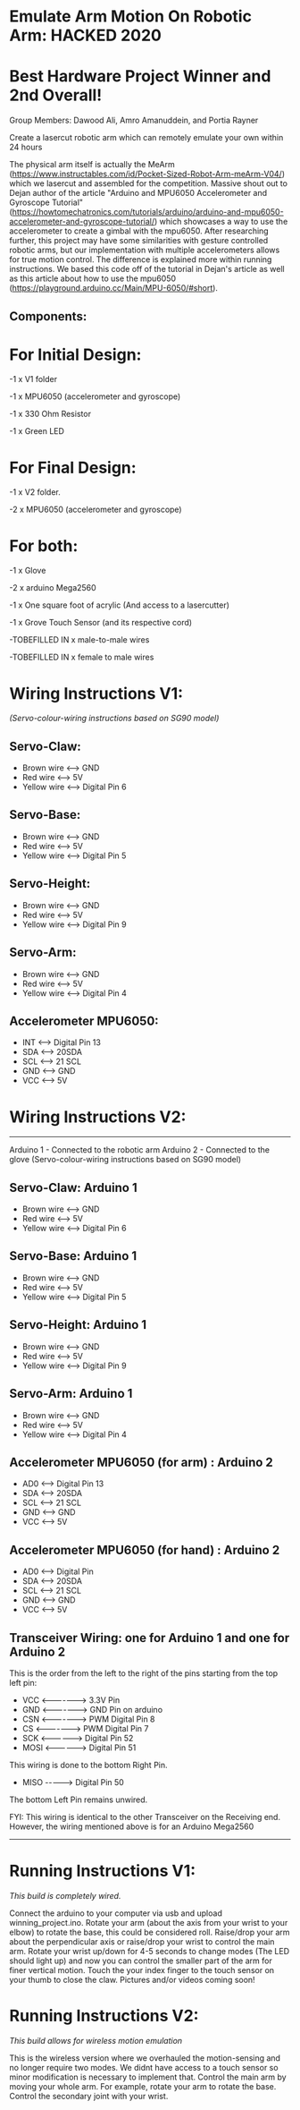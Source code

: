 # Emulate Arm Motion On Robotic Arm: HACKED 2020 
# Best Hardware Project Winner and 2nd Overall!

Group Members: Dawood Ali, Amro Amanuddein, and Portia Rayner

Create a lasercut robotic arm which can remotely emulate your own within 24 hours

The physical arm itself is actually the MeArm (https://www.instructables.com/id/Pocket-Sized-Robot-Arm-meArm-V04/) which we lasercut and assembled for the competition. Massive shout out to Dejan author of the article "Arduino and MPU6050 Accelerometer and Gyroscope Tutorial" (https://howtomechatronics.com/tutorials/arduino/arduino-and-mpu6050-accelerometer-and-gyroscope-tutorial/) which showcases a way to use the accelerometer to create a gimbal with the mpu6050. After researching further, this project may have some similarities with gesture controlled robotic arms, but our implementation with multiple accelerometers allows for true motion control. The difference is explained more within running instructions.  We based this code off of the tutorial in Dejan's article as well as this article about how to use the mpu6050 (https://playground.arduino.cc/Main/MPU-6050/#short). 


Components:
-------------
# For Initial Design:
      
-1 x V1 folder
      
-1 x MPU6050 (accelerometer and gyroscope)

-1 x 330 Ohm Resistor

-1 x Green LED

     
# For Final Design:
      
-1 x V2 folder.
      
-2 x MPU6050 (accelerometer and gyroscope)
      
# For both:

-1 x Glove

-2 x arduino Mega2560

-1 x One square foot of acrylic (And access to a lasercutter)

-1 x Grove Touch Sensor (and its respective cord)

-TOBEFILLED IN x male-to-male wires

-TOBEFILLED IN x female to male wires

# Wiring Instructions V1:

*(Servo-colour-wiring instructions based on SG90 model)* 
 
 Servo-Claw:
-----------------------
- Brown wire  <--> GND
- Red wire    <--> 5V
- Yellow wire <--> Digital Pin 6

Servo-Base:
-----------------------
- Brown wire  <--> GND
- Red wire    <--> 5V
- Yellow wire <--> Digital Pin 5

Servo-Height:
-----------------------
- Brown wire  <--> GND
- Red wire    <--> 5V
- Yellow wire <--> Digital Pin 9

Servo-Arm:
-----------------------
- Brown wire  <--> GND
- Red wire    <--> 5V
- Yellow wire <--> Digital Pin 4

Accelerometer MPU6050:
-----------------------
- INT <--> Digital Pin 13
- SDA <--> 20SDA
- SCL <--> 21 SCL
- GND <--> GND
- VCC <--> 5V

# Wiring Instructions V2: 
-----------------------
Arduino 1 - Connected to the robotic arm
Arduino 2 - Connected to the glove
(Servo-colour-wiring instructions based on SG90 model) 

Servo-Claw: Arduino 1
-----------------------
- Brown wire  <--> GND
- Red wire    <--> 5V
- Yellow wire <--> Digital Pin 6

Servo-Base: Arduino 1
-----------------------
- Brown wire  <--> GND
- Red wire    <--> 5V
- Yellow wire <--> Digital Pin 5

Servo-Height: Arduino 1
-----------------------
- Brown wire  <--> GND
- Red wire    <--> 5V
- Yellow wire <--> Digital Pin 9

Servo-Arm: Arduino 1
-----------------------
- Brown wire  <--> GND
- Red wire    <--> 5V
- Yellow wire <--> Digital Pin 4

Accelerometer MPU6050 (for arm) : Arduino 2
--------------------------------------------
- AD0 <--> Digital Pin 13
- SDA <--> 20SDA
- SCL <--> 21 SCL
- GND <--> GND
- VCC <--> 5V

Accelerometer MPU6050 (for hand) : Arduino 2
--------------------------------------------
- AD0 <--> Digital Pin 
- SDA <--> 20SDA
- SCL <--> 21 SCL
- GND <--> GND
- VCC <--> 5V

Transceiver Wiring: one for Arduino 1 and one for Arduino 2
-----------------------------------------------------------
 This is the order from the left to the right of the pins starting from the top left pin:
 
- VCC <-------> 3.3V Pin
- GND <-------> GND Pin on arduino
- CSN <-------> PWM Digital Pin 8
- CS  <-------> PWM Digital Pin 7
- SCK  <------> Digital Pin 52
- MOSI <------> Digital Pin 51

This wiring is done to the bottom Right Pin.
- MISO -----> Digital Pin 50

The bottom Left Pin remains unwired.

FYI: This wiring is identical to the other Transceiver on the Receiving end.
However, the wiring mentioned above is for an Arduino Mega2560 

------------------

# Running Instructions V1:
*This build is completely wired.*

Connect the arduino to your computer via usb and upload winning_project.ino. Rotate your arm (about the axis from your wrist to your elbow) to rotate the base, this could be considered roll. Raise/drop your arm about the perpendicular axis or raise/drop your wrist to control the main arm. Rotate your wrist up/down for 4-5 seconds to change modes (The LED should light up) and now you can control the smaller part of the arm for finer vertical motion. Touch the your index finger to the touch sensor on your thumb to close the claw. Pictures and/or videos coming soon!

# Running Instructions V2:
*This build allows for wireless motion emulation*

This is the wireless version where we overhauled the motion-sensing and no longer require two modes. We didnt have access to a touch sensor so minor modification is necessary to implement that. Control the main arm by moving your whole arm. For example, rotate your arm to rotate the base. Control the secondary joint with your wrist.
 
